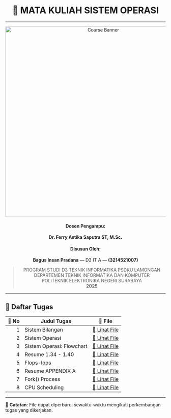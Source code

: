 <div align="center">

# 📘 MATA KULIAH SISTEM OPERASI

---

<img src="https://github.com/user-attachments/assets/3ad88b6e-7159-44a2-a004-c909b974a88c" alt="Course Banner" width="600"/>

#### Dosen Pengampu:
**Dr. Ferry Astika Saputra ST, M.Sc.**

#### Disusun Oleh: 
**Bagus Insan Pradana** — D3 IT A — **(3214521007)**

> PROGRAM STUDI D3 TEKNIK INFORMATIKA PSDKU LAMONGAN  
> DEPARTEMEN TEKNIK INFORMATIKA DAN KOMPUTER  
> POLITEKNIK ELEKTRONIKA NEGERI SURABAYA  
> **2025**

---

</div>

## 📂 Daftar Tugas

| 📄 No | Judul Tugas                                 | 🔗 File                                                                 |
|------:|---------------------------------------------|------------------------------------------------------------------------|
| 1     | Sistem Bilangan                             | [📄 Lihat File](https://github.com/RockHead07/SisOp-2025/blob/main/1.%20Tugas-Sistem-Bilangan.md)          |
| 2     | Sistem Operasi                              | [📄 Lihat File](https://github.com/RockHead07/SisOp-2025/blob/main/2.%20Tugas-Sistem-Operasi.md)           |
| 3     | Sistem Operasi: Flowchart                   | [📄 Lihat File](https://github.com/RockHead07/SisOp-2025/blob/main/3.%20Tugas-Sistem-Operasi-Flowchart.md) |
| 4     | Resume 1.34 - 1.40                          | [📄 Lihat File](https://github.com/RockHead07/SisOp-2025/blob/main/4.%20Tugas-resume-1.34-sampai-1.40.md)  |
| 5     | Flops-lops                                  | [📄 Lihat File](https://github.com/RockHead07/SisOp-2025/blob/main/5.%20Tugas-Flops-Iops.md)               |
| 6     | Resume APPENDIX A                           | [📄 Lihat File](https://github.com/RockHead07/SisOp-2025/blob/main/5.%20Tugas-Resume-APPENDIX-A.md)        |
| 7     | Fork() Process                              | [📄 Lihat File](https://github.com/RockHead07/SisOp-2025/blob/main/6.%20Tugas-Fork().md)                   |
| 8     | CPU Scheduling                              | [📄 Lihat File](https://github.com/RockHead07/SisOp-2025/blob/main/8.%20CPU-Scheduling.md)                 |

---

📌 **Catatan**: File dapat diperbarui sewaktu-waktu mengikuti perkembangan tugas yang dikerjakan.
